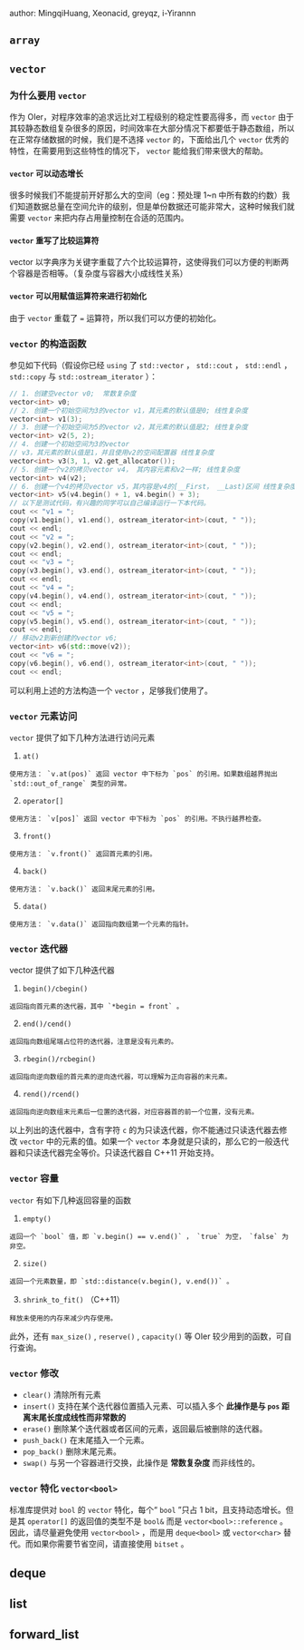 author: MingqiHuang, Xeonacid, greyqz, i-Yirannn

##  `array` 

##  `vector` 

### 为什么要用 `vector` 

作为 OIer，对程序效率的追求远比对工程级别的稳定性要高得多，而 `vector` 由于其较静态数组复杂很多的原因，时间效率在大部分情况下都要低于静态数组，所以在正常存储数据的时候，我们是不选择 `vector` 的，下面给出几个 `vector` 优秀的特性，在需要用到这些特性的情况下， `vector` 能给我们带来很大的帮助。

####  `vector` 可以动态增长

很多时候我们不能提前开好那么大的空间（eg：预处理 1~n 中所有数的约数）我们知道数据总量在空间允许的级别，但是单份数据还可能非常大，这种时候我们就需要 `vector` 来把内存占用量控制在合适的范围内。

####  `vector` 重写了比较运算符

vector 以字典序为关键字重载了六个比较运算符，这使得我们可以方便的判断两个容器是否相等。（复杂度与容器大小成线性关系）

####  `vector` 可以用赋值运算符来进行初始化

由于 `vector` 重载了 `=` 运算符，所以我们可以方便的初始化。

###  `vector` 的构造函数

参见如下代码（假设你已经 `using` 了 `std::vector` ， `std::cout` ， `std::endl` ， `std::copy` 与 `std::ostream_iterator` ）：

```cpp
// 1. 创建空vector v0;  常数复杂度
vector<int> v0;
// 2. 创建一个初始空间为3的vector v1，其元素的默认值是0; 线性复杂度
vector<int> v1(3);
// 3. 创建一个初始空间为5的vector v2，其元素的默认值是2; 线性复杂度
vector<int> v2(5, 2);
// 4. 创建一个初始空间为3的vector
// v3，其元素的默认值是1，并且使用v2的空间配置器 线性复杂度
vector<int> v3(3, 1, v2.get_allocator());
// 5. 创建一个v2的拷贝vector v4， 其内容元素和v2一样; 线性复杂度
vector<int> v4(v2);
// 6. 创建一个v4的拷贝vector v5，其内容是v4的[__First， __Last)区间 线性复杂度
vector<int> v5(v4.begin() + 1, v4.begin() + 3);
// 以下是测试代码，有兴趣的同学可以自己编译运行一下本代码。
cout << "v1 = ";
copy(v1.begin(), v1.end(), ostream_iterator<int>(cout, " "));
cout << endl;
cout << "v2 = ";
copy(v2.begin(), v2.end(), ostream_iterator<int>(cout, " "));
cout << endl;
cout << "v3 = ";
copy(v3.begin(), v3.end(), ostream_iterator<int>(cout, " "));
cout << endl;
cout << "v4 = ";
copy(v4.begin(), v4.end(), ostream_iterator<int>(cout, " "));
cout << endl;
cout << "v5 = ";
copy(v5.begin(), v5.end(), ostream_iterator<int>(cout, " "));
cout << endl;
// 移动v2到新创建的vector v6;
vector<int> v6(std::move(v2));
cout << "v6 = ";
copy(v6.begin(), v6.end(), ostream_iterator<int>(cout, " "));
cout << endl;
```

可以利用上述的方法构造一个 `vector` ，足够我们使用了。

###  `vector` 元素访问

 `vector` 提供了如下几种方法进行访问元素

1.   `at()` 

    使用方法： `v.at(pos)` 返回 vector 中下标为 `pos` 的引用。如果数组越界抛出 `std::out_of_range` 类型的异常。

2.   `operator[]` 

    使用方法： `v[pos]` 返回 vector 中下标为 `pos` 的引用。不执行越界检查。

3.   `front()` 

    使用方法： `v.front()` 返回首元素的引用。

4.   `back()` 

    使用方法： `v.back()` 返回末尾元素的引用。

5.   `data()` 

    使用方法： `v.data()` 返回指向数组第一个元素的指针。

###  `vector` 迭代器

vector 提供了如下几种迭代器

1.   `begin()/cbegin()` 

    返回指向首元素的迭代器，其中 `*begin = front` 。

2.   `end()/cend()` 

    返回指向数组尾端占位符的迭代器，注意是没有元素的。

3.   `rbegin()/rcbegin()` 

    返回指向逆向数组的首元素的逆向迭代器，可以理解为正向容器的末元素。

4.   `rend()/rcend()` 

    返回指向逆向数组末元素后一位置的迭代器，对应容器首的前一个位置，没有元素。

以上列出的迭代器中，含有字符 `c` 的为只读迭代器，你不能通过只读迭代器去修改 `vector` 中的元素的值。如果一个 `vector` 本身就是只读的，那么它的一般迭代器和只读迭代器完全等价。只读迭代器自 C++11 开始支持。

###  `vector` 容量

 `vector` 有如下几种返回容量的函数

1.   `empty()` 

    返回一个 `bool` 值，即 `v.begin() == v.end()` ， `true` 为空， `false` 为非空。

2.   `size()` 

    返回一个元素数量，即 `std::distance(v.begin(), v.end())` 。

3.   `shrink_to_fit()` （C++11）

    释放未使用的内存来减少内存使用。

此外，还有 `max_size()` , `reserve()` , `capacity()` 等 OIer 较少用到的函数，可自行查询。

###  `vector` 修改

-    `clear()` 清除所有元素
-    `insert()` 支持在某个迭代器位置插入元素、可以插入多个 **此操作是与 `pos` 距离末尾长度成线性而非常数的** 
-    `erase()` 删除某个迭代器或者区间的元素，返回最后被删除的迭代器。
-    `push_back()` 在末尾插入一个元素。
-    `pop_back()` 删除末尾元素。
-    `swap()` 与另一个容器进行交换，此操作是 **常数复杂度** 而非线性的。

###  `vector` 特化 `vector<bool>` 

标准库提供对 `bool` 的 `vector` 特化，每个“ `bool` ”只占 1 bit，且支持动态增长。但是其 `operator[]` 的返回值的类型不是 `bool&` 而是 `vector<bool>::reference` 。因此，请尽量避免使用 `vector<bool>` ，而是用 `deque<bool>` 或 `vector<char>` 替代。而如果你需要节省空间，请直接使用 `bitset` 。

## deque

## list

## forward_list
